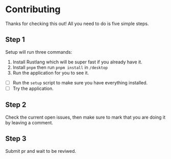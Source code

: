# Contributing

Thanks for checking this out! All you need to do is five simple steps.

## Step 1

Setup will run three commands:

1. Install Rustlang which will be super fast if you already have it.
2. Install `pnpm` then run `pnpm install` in `/desktop`
3. Run the application for you to see it.

- [ ] Run the `setup` script to make sure you have everything installed.
- [ ] Try the application.

## Step 2

Check the current open issues, then make sure to mark that you are doing it by leaving a comment.

## Step 3

Submit pr and wait to be reviwed.

